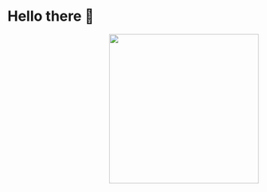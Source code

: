 # Hello there 👋

<img src="https://cdn.discordapp.com/attachments/946817974973657128/946818014253297704/hqdefault.jpg" width=300px height=300px align="right" />

